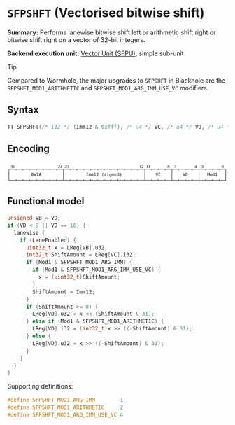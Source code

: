 # `SFPSHFT` (Vectorised bitwise shift)

**Summary:** Performs lanewise bitwise shift left or arithmetic shift right or bitwise shift right on a vector of 32-bit integers.

**Backend execution unit:** [Vector Unit (SFPU)](VectorUnit.md), simple sub-unit

> [!TIP]
> Compared to Wormhole, the major upgrades to `SFPSHFT` in Blackhole are the `SFPSHFT_MOD1_ARITHMETIC` and `SFPSHFT_MOD1_ARG_IMM_USE_VC` modifiers.

## Syntax

```c
TT_SFPSHFT(/* i12 */ (Imm12 & 0xfff), /* u4 */ VC, /* u4 */ VD, /* u4 */ Mod1)
```

## Encoding

![](../../../Diagrams/Out/Bits32_SFPSHFT.svg)

## Functional model

```c
unsigned VB = VD;
if (VD < 8 || VD == 16) {
  lanewise {
    if (LaneEnabled) {
      uint32_t x = LReg[VB].u32;
      int32_t ShiftAmount = LReg[VC].i32;
      if (Mod1 & SFPSHFT_MOD1_ARG_IMM) {
        if (Mod1 & SFPSHFT_MOD1_ARG_IMM_USE_VC) {
          x = (uint32_t)ShiftAmount;
        }
        ShiftAmount = Imm12;
      }
      if (ShiftAmount >= 0) {
        LReg[VD].u32 = x << (ShiftAmount & 31);
      } else if (Mod1 & SFPSHFT_MOD1_ARITHMETIC) {
        LReg[VD].i32 = (int32_t)x >> ((-ShiftAmount) & 31);
      } else {
        LReg[VD].u32 = x >> ((-ShiftAmount) & 31);
      }
    }
  }
}
```

Supporting definitions:
```c
#define SFPSHFT_MOD1_ARG_IMM        1
#define SFPSHFT_MOD1_ARITHMETIC     2
#define SFPSHFT_MOD1_ARG_IMM_USE_VC 4
```
